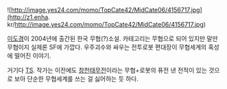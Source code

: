 ![http://image.yes24.com/momo/TopCate42/MidCate06/4156717.jpg](http://z1.enha.
kr/http://image.yes24.com/momo/TopCate42/MidCate06/4156717.jpg)

[이도경](%EC%9D%B4%EB%8F%84%EA%B2%BD.md)이 2004년에 출간된 한국 무협(?)소설. 카테고리는 무협으로 되어
있지만 말만 무협이지 실제론 SF에 가깝다. 우주괴수와 싸우는 전투로봇 편대장이 무협세계의 혹성에 떨어진 이야기.

거기다 [TS](TS.md). 작가는 이전에도
[창천태무전](%EC%B0%BD%EC%B2%9C%ED%83%9C%EB%AC%B4%EC%A0%84.md)이라는 무협+로봇의 퓨전 낸
전적이 있는 것으로 보아 단순한 무협세계를 쓰는 걸 싫어하는 듯 하다.

